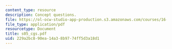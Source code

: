 ```yaml
---
content_type: resource
description: Concept questions.
file: https://ol-ocw-studio-app-production.s3.amazonaws.com/courses/16-01-unified-engineering-i-ii-iii-iv-fall-2005-spring-2006/229a2bc890ea14a38b9774ff5d3a18d1_s05_cgs.pdf
file_type: application/pdf
resourcetype: Document
title: s05_cgs.pdf
uid: 229a2bc8-90ea-14a3-8b97-74ff5d3a18d1
---
```

